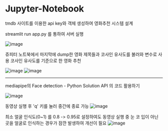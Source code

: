 # Jupyter-Notebook

tmdb 사이트를 이용한 api key와 객체 생성하여 영화추천 시스템 설계

streamlit run app.py 를 통하여 서버 실행 

![image](https://user-images.githubusercontent.com/99489461/208445749-eba4339a-3654-48e4-ae66-65f222d55c23.png)

쥬피터 노트북에서 마지막에 dump한 영화 제목들과 코사인 유사도를 불러와 변수로 사용
코사인 유사도를 기준으로 한 영화 추천

![image](https://user-images.githubusercontent.com/99489461/208447055-844a7e4a-f6a6-437d-836b-e77d0c56539c.png)
![image](https://user-images.githubusercontent.com/99489461/208447140-36f7db2e-f958-48a6-b393-26da18f6b963.png)

------------------------------------------------------------------------------------------------------------------------

mediapipe의 Face detection - Python Solution API 의 코드 활용하기

![image](https://user-images.githubusercontent.com/99489461/208455386-8ab5be05-a78b-4da8-a7a5-f60108b24cb7.png)

동영상 실행 후 'q' 키를 눌러 중간에 종료 가능
![image](https://user-images.githubusercontent.com/99489461/208455525-c29a556a-5b54-4bcb-bfa7-22a16de42abf.png)

최소 얼굴 인식도(0~1) 를 0.8 -> 0.95로 설정하여도 동영상 실행 중 눈 코 입이 아닌 곳을 얼굴로 인식하는 경우가 잠깐 발생하여 개선이 필요
![image](https://user-images.githubusercontent.com/99489461/208456877-6a355c5e-f459-4565-8c32-4ce699721629.png)

